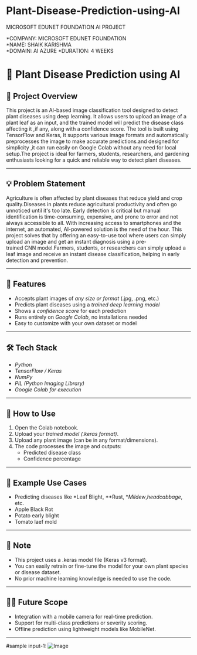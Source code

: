 # Plant-Disease-Prediction-using-AI
MICROSOFT EDUNET FOUNDATION AI PROJECT

*COMPANY: MICROSOFT EDUNET FOUNDATION  
*NAME: SHAIK KARISHMA  
*DOMAIN: AI AZURE 
*DURATION: 4 WEEKS


# 🌿 Plant Disease Prediction using AI

## 🧠 Project Overview

This project is an AI-based image classification tool designed to detect plant diseases using deep learning. It allows users to upload an image of a plant leaf as an input, and the trained model will predict the disease class affecting it ,if any, along with a confidence score. The tool is built using TensorFlow and Keras, It supports various image formats and automatically preprocesses the image to make accurate predictions.and designed for simplicity ,it can run easily on Google Colab without any need for local  setup.The project is ideal for farmers, students, researchers, and gardening enthusiasts looking for a quick and reliable way to detect plant diseases.
 
---

## 💡 Problem Statement

Agriculture is often affected by plant diseases that reduce yield and crop quality.Diseases in plants reduce agricultural productivity and often go unnoticed until it's too late. Early detection is critical but manual identification is time-consuming, expensive, and prone to error and not always accessible to all. With increasing access to smartphones and the internet, an automated, AI-powered solution is the need of the hour. This project solves that by offering an easy-to-use tool where users can simply upload an image and get an instant diagnosis using a pre-trained CNN model.Farmers, students, or researchers can simply upload a leaf image and receive an instant disease classification, helping in early detection and prevention.


---

## 🚀 Features

- Accepts plant images of *any size or format* (.jpg, .png, etc.)
- Predicts plant diseases using a *trained deep learning model*
- Shows a *confidence score* for each prediction
- Runs entirely on *Google Colab*, no installations needed
- Easy to customize with your own dataset or model

---

## 🛠 Tech Stack

- *Python*
- *TensorFlow / Keras*
- *NumPy*
- *PIL (Python Imaging Library)*
- *Google Colab for execution*

---

## 📁 How to Use

1. Open the Colab notebook.
2. Upload your *trained model (.keras format)*.
3. Upload any plant image (can be in any format/dimensions).
4. The code processes the image and outputs:
   - Predicted disease class
   - Confidence percentage

---

## 🧪 Example Use Cases

- Predicting diseases like *Leaf Blight, **Rust, **Mildew*,*headcabbage*, etc.
- Apple Black Rot
- Potato early blight
- Tomato laef mold
  
---

## 📌 Note

- This project uses a .keras model file (Keras v3 format).
- You can easily retrain or fine-tune the model for your own plant species or disease dataset.
- No prior machine learning knowledge is needed to use the code.

---

## 👩‍🌾 Future Scope

- Integration with a mobile camera for real-time prediction.
- Support for multi-class predictions or severity scoring.
- Offline prediction using lightweight models like MobileNet.

---

#sample input-1:
![Image](https://github.com/user-attachments/assets/93a414ca-5380-43ad-a47d-c94a70aa62ef)

